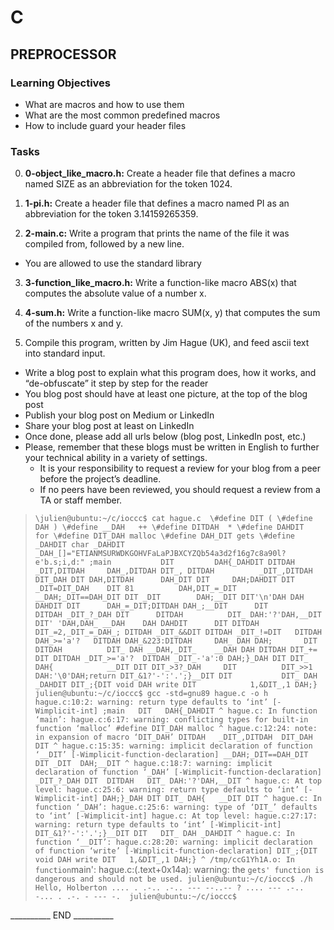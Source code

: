 # C
## PREPROCESSOR

### Learning Objectives
  * What are macros and how to use them
  * What are the most common predefined macros
  * How to include guard your header files

### Tasks
0. __0-object_like_macro.h:__ Create a header file that defines a macro named SIZE as an abbreviation for the token 1024.

1. __1-pi.h:__ Create a header file that defines a macro named PI as an abbreviation for the token 3.14159265359.

2. __2-main.c:__ Write a program that prints the name of the file it was compiled from, followed by a new line.
* You are allowed to use the standard library

   
3. __3-function_like_macro.h:__ Write a function-like macro ABS(x) that computes the absolute value of a number x.

4. __4-sum.h:__ Write a function-like macro SUM(x, y) that computes the sum of the numbers x and y.

5. Compile this program, written by Jim Hague (UK), and feed ascii text into standard input.
  * Write a blog post to explain what this program does, how it works, and “de-obfuscate” it step by step for the reader
  * You blog post should have at least one picture, at the top of the blog post
  * Publish your blog post on Medium or LinkedIn
  * Share your blog post at least on LinkedIn
  * Once done, please add all urls below (blog post, LinkedIn post, etc.)
  * Please, remember that these blogs must be written in English to further your technical ability in a variety of settings.
    * It is your responsibility to request a review for your blog from a peer before the project’s deadline. 
    * If no peers have been reviewed, you should request a review from a TA or staff member.
  >   `
  >   \julien@ubuntu:~/c/ioccc$ cat hague.c 
  >   \#define DIT (
  >   \#define DAH )
  >   \#define __DAH   ++
  >   \#define DITDAH  *
  >   \#define DAHDIT  for
  >   \#define DIT_DAH malloc
  >   \#define DAH_DIT gets
  >   \#define _DAHDIT char
  >   _DAHDIT _DAH_[]="ETIANMSURWDKGOHVFaLaPJBXCYZQb54a3d2f16g7c8a90l?e'b.s;i,d:"
  >   ;main           DIT         DAH{_DAHDIT
  >   DITDAH          _DIT,DITDAH     DAH_,DITDAH DIT_,
  >   DITDAH          _DIT_,DITDAH        DIT_DAH DIT
  >   DAH,DITDAH      DAH_DIT DIT     DAH;DAHDIT
  >   DIT _DIT=DIT_DAH    DIT 81          DAH,DIT_=_DIT
  >   __DAH;_DIT==DAH_DIT DIT _DIT        DAH;__DIT
  >   DIT'\n'DAH DAH      DAHDIT DIT      DAH_=_DIT;DITDAH
  >   DAH_;__DIT      DIT         DITDAH
  >   _DIT_?_DAH DIT      DITDAH          DIT_ DAH:'?'DAH,__DIT
  >   DIT' 'DAH,DAH_ __DAH    DAH DAHDIT      DIT
  >   DITDAH          DIT_=2,_DIT_=_DAH_; DITDAH _DIT_&&DIT
  >   DITDAH _DIT_!=DIT   DITDAH DAH_>='a'?   DITDAH
  >   DAH_&223:DITDAH     DAH_ DAH DAH;       DIT
  >   DITDAH          DIT_ DAH __DAH,_DIT_    __DAH DAH
  >   DITDAH DIT_+=       DIT DITDAH _DIT_>='a'?  DITDAH _DIT_-'a':0
  >   DAH;}_DAH DIT DIT_  DAH{            __DIT DIT
  >   DIT_>3?_DAH     DIT          DIT_>>1 DAH:'\0'DAH;return
  >   DIT_&1?'-':'.';}__DIT DIT           DIT_ DAH _DAHDIT
  >   DIT_;{DIT void DAH write DIT            1,&DIT_,1 DAH;}
  >   julien@ubuntu:~/c/ioccc$ gcc -std=gnu89 hague.c -o h
  >   hague.c:10:2: warning: return type defaults to ‘int’ [-Wimplicit-int]
  >   ;main   DIT   DAH{_DAHDIT
  >    ^
  >   hague.c: In function ‘main’:
  >   hague.c:6:17: warning: conflicting types for built-in function ‘malloc’
  >   #define DIT_DAH malloc
  >                   ^
  >   hague.c:12:24: note: in expansion of macro ‘DIT_DAH’
  >   DITDAH   _DIT_,DITDAH  DIT_DAH DIT
  >                          ^
  >   hague.c:15:35: warning: implicit declaration of function ‘__DIT’ [-Wimplicit-function-declaration]
  >   __DAH;_DIT==DAH_DIT DIT _DIT  DAH;__DIT
  >                                       ^
  >   hague.c:18:7: warning: implicit declaration of function ‘_DAH’ [-Wimplicit-function-declaration]
  >   _DIT_?_DAH DIT  DITDAH   DIT_ DAH:'?'DAH,__DIT
  >          ^
  >   hague.c: At top level:
  >   hague.c:25:6: warning: return type defaults to ‘int’ [-Wimplicit-int]
  >   DAH;}_DAH DIT DIT_ DAH{   __DIT DIT
  >         ^
  >   hague.c: In function ‘_DAH’:
  >   hague.c:25:6: warning: type of ‘DIT_’ defaults to ‘int’ [-Wimplicit-int]
  >   hague.c: At top level:
  >   hague.c:27:17: warning: return type defaults to ‘int’ [-Wimplicit-int]
  >   DIT_&1?'-':'.';}__DIT DIT   DIT_ DAH _DAHDIT
  >                    ^
  >   hague.c: In function ‘__DIT’:
  >   hague.c:28:20: warning: implicit declaration of function ‘write’ [-Wimplicit-function-declaration]
  >   DIT_;{DIT void DAH write DIT   1,&DIT_,1 DAH;}
  >                      ^
  >   /tmp/ccG1Yh1A.o: In function `main':
  >   hague.c:(.text+0x14a): warning: the `gets' function is dangerous and should not be used.
  >   julien@ubuntu:~/c/ioccc$ ./h 
  >   Hello, Holberton
  >   .... . .-.. .-.. --- --..-- ? .... --- .-.. -... . .-. - --- -. 
  >   julien@ubuntu:~/c/ioccc$ 
  >   `

__________ END __________

